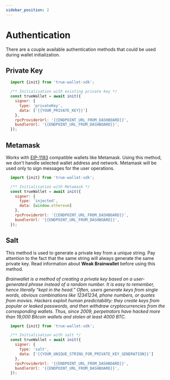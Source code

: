 ```yaml
---
sidebar_position: 2
---
```

# Authentication
There are a couple available authentication methods that could be used during wallet initialization.

## Private Key
```javascript
  import {init} from 'true-wallet-sdk';

  /** Initialisation with existing private key */
  const trueWallet = await init({
    signer: {
      type: 'privateKey',
      data: ['{{YOUR_PRIVATE_KEY}}']
    },
    rpcProviderUrl: '{{ENDPOINT_URL_FROM_DASHBOARD}}',
    bundlerUrl: '{{ENDPOINT_URL_FROM_DASHBOARD}}',
  });
```

## Metamask
Works with [EIP-1193](https://eips.ethereum.org/EIPS/eip-1193) compatible wallets like Metamask. Using this method, we don't handle selected wallet address and network. Metamask will be used only to sign messages for the user operations. 
```javascript
  import {init} from 'true-wallet-sdk';

  /** Initialisation with Metamask */
  const trueWallet = await init({
    signer: {
      type: 'injected',
      data: [window.ethereum]
    },
    rpcProviderUrl: '{{ENDPOINT_URL_FROM_DASHBOARD}}',
    bundlerUrl: '{{ENDPOINT_URL_FROM_DASHBOARD}}',
  });
```

## Salt
This method is used to generate a private key from a unique string. Pay attention to the fact that the same string will always generate the same private key.
Read information about **Weak Brainwallet** before using this method.

*Brainwallet is a method of creating a private key based on a user-generated phrase instead of a random number. It is easy to remember, hence literally “kept in the head.”
Often, users generate keys from single words, obvious combinations like 12341234, phone numbers, or quotes from movies. Hackers exploit human predictability: they create keys from popular or leaked passwords, and then withdraw cryptocurrencies from the corresponding wallets. Thus, since 2009, perpetrators have hacked more than 19,000 Bitcoin wallets and stolen at least 4000 BTC.*
```javascript
  import {init} from 'true-wallet-sdk';

  /** Initialisation with salt */
  const trueWallet = await init({
    signer: {
      type: 'salt',
      data: ['{{YOUR_UNIQUE_STRING_FOR_PRIVATE_KEY_GENERATION}}']
    },
    rpcProviderUrl: '{{ENDPOINT_URL_FROM_DASHBOARD}}',
    bundlerUrl: '{{ENDPOINT_URL_FROM_DASHBOARD}}',
  });
```
